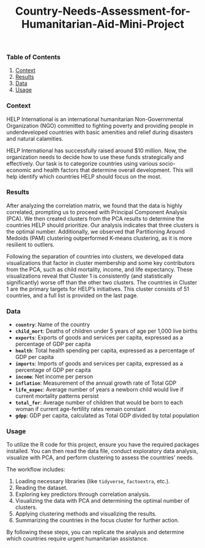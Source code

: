 <h1 align="center">Country-Needs-Assessment-for-Humanitarian-Aid-Mini-Project</h1>

<br>


###  Table of Contents
1. [Context](#context)
2. [Results](#results)
3. [Data](#data)
4. [Usage](#usage)

### Context
HELP International is an international humanitarian Non-Governmental Organization (NGO) committed to fighting poverty and providing people in underdeveloped countries with basic amenities and relief during disasters and natural calamities.

HELP International has successfully raised around $10 million. Now, the organization needs to decide how to use these funds strategically and effectively. Our task is to categorize countries using various socio-economic and health factors that determine overall development. This will help identify which countries HELP should focus on the most.

### Results
After analyzing the correlation matrix, we found that the data is highly correlated, prompting us to proceed with Principal Component Analysis (PCA). We then created clusters from the PCA results to determine the countries HELP should prioritize. Our analysis indicates that three clusters is the optimal number. Additionally, we observed that Partitioning Around Medoids (PAM) clustering outperformed K-means clustering, as it is more resilient to outliers.

Following the separation of countries into clusters, we developed data visualizations that factor in cluster membership and some key contributors from the PCA, such as child mortality, income, and life expectancy. These visualizations reveal that Cluster 1 is consistently (and statistically significantly) worse off than the other two clusters. The countries in Cluster 1 are the primary targets for HELP’s initiatives. This cluster consists of 51 countries, and a full list is provided on the last page.

### Data
- **`country`**: Name of the country
- **`child_mort`**: Deaths of children under 5 years of age per 1,000 live births
- **`exports`**: Exports of goods and services per capita, expressed as a percentage of GDP per capita
- **`health`**: Total health spending per capita, expressed as a percentage of GDP per capita
- **`imports`**: Imports of goods and services per capita, expressed as a percentage of GDP per capita
- **`income`**: Net income per person
- **`inflation`**: Measurement of the annual growth rate of Total GDP
- **`life_expec`**: Average number of years a newborn child would live if current mortality patterns persist
- **`total_fer`**: Average number of children that would be born to each woman if current age-fertility rates remain constant
- **`gdpp`**: GDP per capita, calculated as Total GDP divided by total population

### Usage
To utilize the R code for this project, ensure you have the required packages installed. You can then read the data file, conduct exploratory data analysis, visualize with PCA, and perform clustering to assess the countries' needs. 

The workflow includes:
1. Loading necessary libraries (like `tidyverse`, `factoextra`, etc.).
2. Reading the dataset.
3. Exploring key predictors through correlation analysis.
4. Visualizing the data with PCA and determining the optimal number of clusters.
5. Applying clustering methods and visualizing the results.
6. Summarizing the countries in the focus cluster for further action.

By following these steps, you can replicate the analysis and determine which countries require urgent humanitarian assistance.

